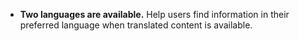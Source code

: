 - **Two languages are available.** Help users find information in their preferred language when translated content is available.
